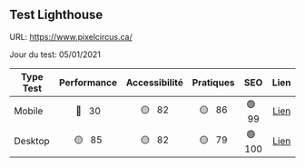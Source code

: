 ## Test Lighthouse

URL: https://www.pixelcircus.ca/

Jour du test: 05/01/2021

| Type Test | Performance | Accessibilité | Pratiques | SEO | Lien |
| --------- | :---------: | :-----------: | :-------: | :-: | :-: |
| Mobile | 🔴 &nbsp; 30 | 🟡 &nbsp; 82 | 🟡 &nbsp; 86 | 🟢 &nbsp; 99 | [Lien](https://googlechrome.github.io/lighthouse/viewer/?psiurl=https://www.pixelcircus.ca/&strategy=mobile) |
| Desktop | 🟡 &nbsp; 85 | 🟡 &nbsp; 82 | 🟡 &nbsp; 79 | 🟢 &nbsp; 100 | [Lien](https://googlechrome.github.io/lighthouse/viewer/?psiurl=https://www.pixelcircus.ca/&strategy=desktop) |